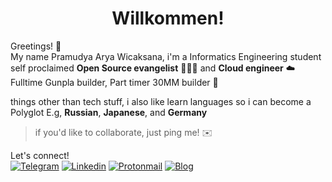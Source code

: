 <h1 align="center"> Willkommen! </h1>

Greetings! 👋  
My name Pramudya Arya Wicaksana, i'm a Informatics Engineering student  
self proclaimed __Open Source evangelist__ 🧑🏻‍💻 and __Cloud engineer__ ☁️  
Fulltime Gunpla builder, Part timer 30MM builder 🤖  

things other than tech stuff, i also like learn languages so i can become a Polyglot E.g, __Russian__, __Japanese__, and __Germany__  

> if you'd like to collaborate, just ping me! ✉️

Let's connect!  
[![Telegram](https://img.shields.io/badge/Telegram-2CA5E0?style=for-the-badge&logo=telegram&logoColor=white)](https://t.me/ryawcksn)
[![Linkedin](https://img.shields.io/badge/LinkedIn-0077B5?style=for-the-badge&logo=linkedin&logoColor=white)](https://www.linkedin.com/in/ryawcksn/) [![Protonmail](https://img.shields.io/badge/ProtonMail-8B89CC?style=for-the-badge&logo=protonmail&logoColor=white)](mailto:pram.aryawcksn@protonmail.ch) [![Blog](https://img.shields.io/badge/Blog-FFA500?style=for-the-badge&logo=rss&logoColor=white)](https://blog.yuuriya.tech)
